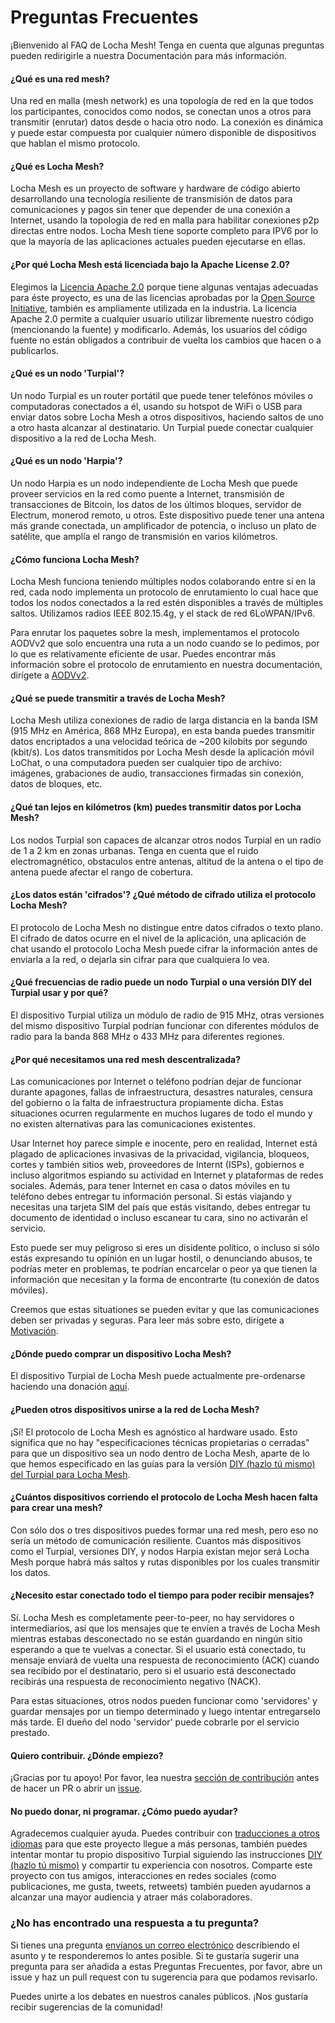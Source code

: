 # Preguntas Frecuentes

¡Bienvenido al FAQ de Locha Mesh! Tenga en cuenta que algunas preguntas pueden redirigirle a nuestra Documentación para más información.

#### ¿Qué es una red mesh?
Una red en malla (mesh network) es una topología de red en la que todos los participantes, conocidos como nodos, se conectan unos a otros para transmitir (enrutar) datos desde o hacia otro nodo. La conexión es dinámica y puede estar compuesta por cualquier número disponible de dispositivos que hablan el mismo protocolo.


#### ¿Qué es Locha Mesh?
Locha Mesh es un proyecto de software y hardware de código abierto desarrollando una tecnología resiliente de transmisión de datos para comunicaciones y pagos sin tener que depender de una conexión a Internet, usando la topologia de red en malla para habilitar conexiones p2p directas entre nodos. Locha Mesh tiene soporte completo para IPV6 por lo que la mayoría de las aplicaciones actuales pueden ejecutarse en ellas.


#### ¿Por qué Locha Mesh está licenciada bajo la Apache License 2.0?
Elegimos la [Licencia Apache 2.0](https://github.com/btcven/locha/blob/master/LICENSE) porque tiene algunas ventajas adecuadas para éste proyecto, es una de las licencias aprobadas por la [Open Source Initiative](https://opensource.org/licenses), también es ampliamente utilizada en la industria. La licencia Apache 2.0 permite a cualquier usuario utilizar libremente nuestro código (mencionando la fuente) y modificarlo. Además, los usuarios del código fuente no están obligados a contribuir de vuelta los cambios que hacen o a publicarlos.

#### ¿Qué es un nodo 'Turpial'?
Un nodo Turpial es un router portátil que puede tener telefónos móviles o computadoras conectados a él, usando su hotspot de WiFi o USB para enviar datos sobre Locha Mesh a otros dispositivos, haciendo saltos de uno a otro hasta alcanzar al destinatario. Un Turpial puede conectar cualquier dispositivo a la red de Locha Mesh.


#### ¿Qué es un nodo 'Harpia'?
Un nodo Harpia es un nodo independiente de Locha Mesh que puede proveer servicios en la red como puente a Internet, transmisión de transacciones de Bitcoin, los datos de los últimos bloques, servidor de Electrum, monerod remoto, u otros. Este dispositivo puede tener una antena más grande conectada, un amplificador de potencia, o incluso un plato de satélite, que amplía el rango de transmisión en varios kilómetros.


#### ¿Cómo funciona Locha Mesh?
Locha Mesh funciona teniendo múltiples nodos colaborando entre sí en la red, cada nodo implementa un protocolo de enrutamiento lo cual hace que todos los nodos conectados a la red estén disponibles a través de múltiples saltos. Utilizamos radios IEEE 802.15.4g, y el stack de red 6LoWPAN/IPv6.

Para enrutar los paquetes sobre la mesh, implementamos el protocolo AODVv2 que solo encuentra una ruta a un nodo cuando se lo pedimos, por lo que es relativamente eficiente de usar. Puedes encontrar más información sobre el protocolo de enrutamiento en nuestra documentación, dirígete a [AODVv2](./chapter_08.md).

#### ¿Qué se puede transmitir a través de Locha Mesh?
Locha Mesh utiliza conexiones de radio de larga distancia en la banda ISM (915 MHz en América, 868 MHz Europa), en esta banda puedes transmitir datos encriptados a una velocidad teórica de ~200 kilobits por segundo (kbit/s). Los datos transmitidos por Locha Mesh desde la aplicación móvil LoChat, o una computadora pueden ser cualquier tipo de archivo: imágenes, grabaciones de audio, transacciones firmadas sin conexión, datos de bloques, etc.


#### ¿Qué tan lejos en kilómetros (km) puedes transmitir datos por Locha Mesh?
Los nodos Turpial son capaces de alcanzar otros nodos Turpial en un radio de 1 a 2 km en zonas urbanas. Tenga en cuenta que el ruido electromagnético, obstaculos entre antenas, altitud de la antena o el tipo de antena puede afectar el rango de cobertura.


#### ¿Los datos están 'cifrados'? ¿Qué método de cifrado utiliza el protocolo Locha Mesh?
El protocolo de Locha Mesh no distingue entre datos cifrados o texto plano. El cifrado de datos ocurre en el nivel de la aplicación, una aplicación de chat usando el protocolo Locha Mesh puede cifrar la información antes de enviarla a la red, o dejarla sin cifrar para que cualquiera lo vea.


#### ¿Qué frecuencias de radio puede un nodo Turpial o una versión DIY del Turpial usar y por qué?
El dispositivo Turpial utiliza un módulo de radio de 915 MHz, otras versiones del mismo dispositivo Turpial podrían funcionar con diferentes módulos de radio para la banda 868 MHz o 433 MHz para diferentes regiones.


#### ¿Por qué necesitamos una red mesh descentralizada?
Las comunicaciones por Internet o teléfono podrían dejar de funcionar durante apagones, fallas de infraestructura, desastres naturales, censura del gobierno o la falta de infraestructura propiamente dicha. Estas situaciones ocurren regularmente en muchos lugares de todo el mundo y no existen alternativas para las comunicaciones existentes.

Usar Internet hoy parece simple e inocente, pero en realidad, Internet está plagado de aplicaciones invasivas de la privacidad, vigilancia, bloqueos, cortes y también sitios web, proveedores de Internt (ISPs), gobiernos e incluso algoritmos espiando su actividad en Internet y plataformas de redes sociales. Además, para tener Internet en casa o datos móviles en tu teléfono debes entregar tu información personal. Si estás viajando y necesitas una tarjeta SIM del país que estás visitando, debes entregar tu documento de identidad o incluso escanear tu cara, sino no activarán el servicio.

Esto puede ser muy peligroso si eres un disidente político, o incluso si sólo estás expresando tu opinión en un lugar hostil, o denunciando abusos, te podrías meter en problemas, te podrían encarcelar o peor ya que tienen la información que necesitan y la forma de encontrarte (tu conexión de datos móviles).

Creemos que estas situationes se pueden evitar y que las comunicaciones deben ser privadas y seguras. Para leer más sobre esto, dirígete a [Motivación](./chapter_01.md).


#### ¿Dónde puedo comprar un dispositivo Locha Mesh?
El dispositivo Turpial de Locha Mesh puede actualmente pre-ordenarse haciendo una donación [aquí](https://locha.io/#pre-order).


#### ¿Pueden otros dispositivos unirse a la red de Locha Mesh?
¡Sí! El protocolo de Locha Mesh es agnóstico al hardware usado. Esto significa que no hay "especificaciones técnicas propietarias o cerradas" para que un dispositivo sea un nodo dentro de Locha Mesh, aparte de lo que hemos especificado en las guías para la versión [DIY (hazlo tú mismo) del Turpial para Locha Mesh](./diy_turpial.md).


#### ¿Cuántos dispositivos corriendo el protocolo de Locha Mesh hacen falta para crear una mesh?
Con sólo dos o tres dispositivos puedes formar una red mesh, pero eso no sería un método de comunicación resiliente. Cuantos más dispositivos como el Turpial, versiones DIY, y nodos Harpia existan mejor será Locha Mesh porque habrá más saltos y rutas disponibles por los cuales transmitir los datos.


#### ¿Necesito estar conectado todo el tiempo para poder recibir mensajes?
Sí. Locha Mesh es completamente peer-to-peer, no hay servidores o intermediarios, así que los mensajes que te envíen a través de Locha Mesh mientras estabas desconectado no se están guardando en ningún sitio esperando a que te vuelvas a conectar. Si el usuario está conectado, tu mensaje enviará de vuelta una respuesta de reconocimiento (ACK) cuando sea recibido por el destinatario, pero si el usuario está desconectado recibirás una respuesta de reconocimiento negativo (NACK).

Para estas situaciones, otros nodos pueden funcionar como 'servidores' y guardar mensajes por un tiempo determinado y luego intentar entregarselo más tarde. El dueño del nodo 'servidor' puede cobrarle por el servicio prestado.


#### Quiero contribuir. ¿Dónde empiezo?
¡Gracias por tu apoyo! Por favor, lea nuestra [sección de contribución](https://github.com/btcven/locha/blob/master/CONTRIBUTING.md) antes de hacer un PR o abrir un [issue](https://github.com/btcven/locha/issues).


#### No puedo donar, ni programar. ¿Cómo puedo ayudar?
Agradecemos cualquier ayuda. Puedes contribuir con [traducciones a otros idiomas](https://crowdin.com/project/locha-mesh) para que este proyecto llegue a más personas, también puedes intentar montar tu propio dispositivo Turpial siguiendo las instrucciones [DIY (hazlo tú mismo)](./diy_turpial.md) y compartir tu experiencia con nosotros. Comparte este proyecto con tus amigos, interacciones en redes sociales (como publicaciones, me gusta, tweets, retweets) también pueden ayudarnos a alcanzar una mayor audiencia y atraer más colaboradores.


### ¿No has encontrado una respuesta a tu pregunta?
Si tienes una pregunta [envíanos un correo electrónico](mailto:contacto+lochameshquestion@bitcoinvenezuela.com) describiendo el asunto y te responderemos lo antes posible. Si te gustaría sugerir una pregunta para ser añadida a estas Preguntas Frecuentes, por favor, abre un issue y haz un pull request con tu sugerencia para que podamos revisarlo.

Puedes unirte a los debates en nuestros canales públicos. ¡Nos gustaría recibir sugerencias de la comunidad!
